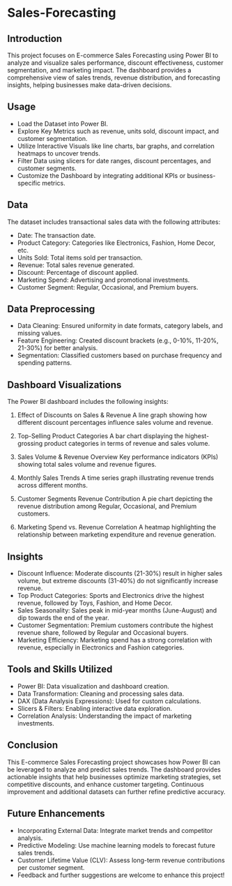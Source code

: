 # Sales-Forecasting
## Introduction
This project focuses on E-commerce Sales Forecasting using Power BI to analyze and visualize sales performance, discount effectiveness, customer segmentation, and marketing impact. The dashboard provides a comprehensive view of sales trends, revenue distribution, and forecasting insights, helping businesses make data-driven decisions.

## Usage
- Load the Dataset into Power BI.
- Explore Key Metrics such as revenue, units sold, discount impact, and customer segmentation.
- Utilize Interactive Visuals like line charts, bar graphs, and correlation heatmaps to uncover trends.
- Filter Data using slicers for date ranges, discount percentages, and customer segments.
- Customize the Dashboard by integrating additional KPIs or business-specific metrics.

## Data
The dataset includes transactional sales data with the following attributes:
- Date: The transaction date.
- Product Category: Categories like Electronics, Fashion, Home Decor, etc.
- Units Sold: Total items sold per transaction.
- Revenue: Total sales revenue generated.
- Discount: Percentage of discount applied.
- Marketing Spend: Advertising and promotional investments.
- Customer Segment: Regular, Occasional, and Premium buyers.

## Data Preprocessing
- Data Cleaning: Ensured uniformity in date formats, category labels, and missing values.
- Feature Engineering: Created discount brackets (e.g., 0-10%, 11-20%, 21-30%) for better analysis.
- Segmentation: Classified customers based on purchase frequency and spending patterns.

## Dashboard Visualizations
The Power BI dashboard includes the following insights:
1. Effect of Discounts on Sales & Revenue
A line graph showing how different discount percentages influence sales volume and revenue.

2. Top-Selling Product Categories
A bar chart displaying the highest-grossing product categories in terms of revenue and sales volume.

3. Sales Volume & Revenue Overview
Key performance indicators (KPIs) showing total sales volume and revenue figures.

4. Monthly Sales Trends
A time series graph illustrating revenue trends across different months.

5. Customer Segments Revenue Contribution
A pie chart depicting the revenue distribution among Regular, Occasional, and Premium customers.

6. Marketing Spend vs. Revenue Correlation
A heatmap highlighting the relationship between marketing expenditure and revenue generation.

## Insights
- Discount Influence: Moderate discounts (21-30%) result in higher sales volume, but extreme discounts (31-40%) do not significantly increase revenue.
- Top Product Categories: Sports and Electronics drive the highest revenue, followed by Toys, Fashion, and Home Decor.
- Sales Seasonality: Sales peak in mid-year months (June-August) and dip towards the end of the year.
- Customer Segmentation: Premium customers contribute the highest revenue share, followed by Regular and Occasional buyers.
- Marketing Efficiency: Marketing spend has a strong correlation with revenue, especially in Electronics and Fashion categories.

## Tools and Skills Utilized
- Power BI: Data visualization and dashboard creation.
- Data Transformation: Cleaning and processing sales data.
- DAX (Data Analysis Expressions): Used for custom calculations.
- Slicers & Filters: Enabling interactive data exploration.
- Correlation Analysis: Understanding the impact of marketing investments.

## Conclusion
This E-commerce Sales Forecasting project showcases how Power BI can be leveraged to analyze and predict sales trends. The dashboard provides actionable insights that help businesses optimize marketing strategies, set competitive discounts, and enhance customer targeting. Continuous improvement and additional datasets can further refine predictive accuracy.

## Future Enhancements
- Incorporating External Data: Integrate market trends and competitor analysis.
- Predictive Modeling: Use machine learning models to forecast future sales trends.
- Customer Lifetime Value (CLV): Assess long-term revenue contributions per customer segment.
- Feedback and further suggestions are welcome to enhance this project!
